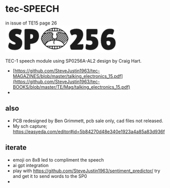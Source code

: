 # tec-SPEECH 

in issue of TE15 page 26
![](https://github.com/SteveJustin1963/tec-SPEECH/blob/master/pics/spo256-bw.png)

TEC-1 speech module using SP0256A-AL2 design by Craig Hart. 
- [https://github.com/SteveJustin1963/tec-MAGAZINES/blob/master/talking_electronics_15.pdf](https://github.com/SteveJustin1963/tec-BOOKS/blob/master/TE/Mag/talking_electronics_15.pdf)
- 

## also
- PCB redesigned by Ben Grimmett, pcb sale only, cad files not released. 
- My sch capture; https://easyeda.com/editor#id=5b84270d48e340e1923a4a85a83d936f

 
## iterate 
- emoji on 8x8 led to compliment the speech
- ai gpt integration
- play with https://github.com/SteveJustin1963/sentiment_predictor/  try and get it to send words to the SP0
- 
